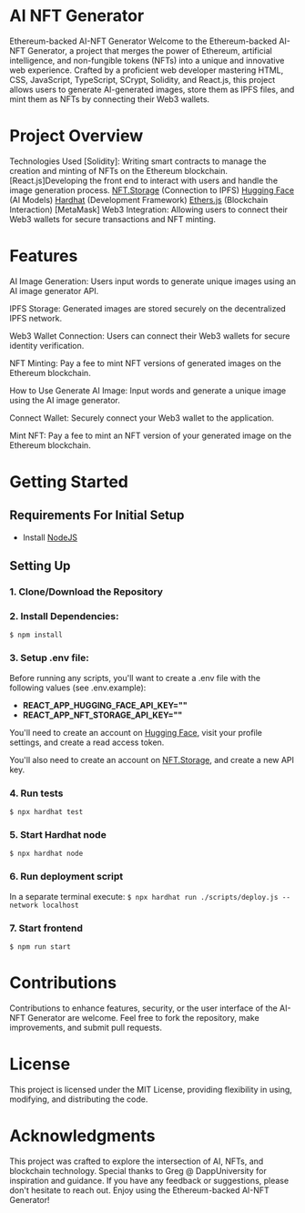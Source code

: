 # AI NFT Generator

Ethereum-backed AI-NFT Generator
Welcome to the Ethereum-backed AI-NFT Generator, a project that merges the power of Ethereum, artificial intelligence, and non-fungible tokens (NFTs) into a unique and innovative web experience. Crafted by a proficient web developer mastering HTML, CSS, JavaScript, TypeScript, SCrypt, Solidity, and React.js, this project allows users to generate AI-generated images, store them as IPFS files, and mint them as NFTs by connecting their Web3 wallets.

# Project Overview
Technologies Used
[Solidity]: Writing smart contracts to manage the creation and minting of NFTs on the Ethereum blockchain.
[React.js]Developing the front end to interact with users and handle the image generation process.
[NFT.Storage](https://nft.storage/) (Connection to IPFS)
[Hugging Face](https://huggingface.co/) (AI Models)
[Hardhat](https://hardhat.org/) (Development Framework)
[Ethers.js](https://docs.ethers.io/v5/) (Blockchain Interaction)
[MetaMask] Web3 Integration: Allowing users to connect their Web3 wallets for secure transactions and NFT minting.

# Features
AI Image Generation: Users input words to generate unique images using an AI image generator API.

IPFS Storage: Generated images are stored securely on the decentralized IPFS network.

Web3 Wallet Connection: Users can connect their Web3 wallets for secure identity verification.

NFT Minting: Pay a fee to mint NFT versions of generated images on the Ethereum blockchain.

How to Use
Generate AI Image: Input words and generate a unique image using the AI image generator.

Connect Wallet: Securely connect your Web3 wallet to the application.

Mint NFT: Pay a fee to mint an NFT version of your generated image on the Ethereum blockchain.

# Getting Started
## Requirements For Initial Setup
- Install [NodeJS](https://nodejs.org/en/)

## Setting Up
### 1. Clone/Download the Repository

### 2. Install Dependencies:
`$ npm install`

### 3. Setup .env file:
Before running any scripts, you'll want to create a .env file with the following values (see .env.example):

- **REACT_APP_HUGGING_FACE_API_KEY=""**
- **REACT_APP_NFT_STORAGE_API_KEY=""**

You'll need to create an account on [Hugging Face](https://huggingface.co/), visit your profile settings, and create a read access token. 

You'll also need to create an account on [NFT.Storage](https://nft.storage/), and create a new API key.

### 4. Run tests
`$ npx hardhat test`

### 5. Start Hardhat node
`$ npx hardhat node`

### 6. Run deployment script
In a separate terminal execute:
`$ npx hardhat run ./scripts/deploy.js --network localhost`

### 7. Start frontend
`$ npm run start`

# Contributions
Contributions to enhance features, security, or the user interface of the AI-NFT Generator are welcome. Feel free to fork the repository, make improvements, and submit pull requests.

# License
This project is licensed under the MIT License, providing flexibility in using, modifying, and distributing the code.

# Acknowledgments
This project was crafted to explore the intersection of AI, NFTs, and blockchain technology. Special thanks to Greg @ DappUniversity for inspiration and guidance. If you have any feedback or suggestions, please don't hesitate to reach out. Enjoy using the Ethereum-backed AI-NFT Generator!
